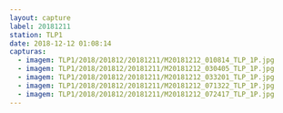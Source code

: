 ```yaml
---
layout: capture
label: 20181211
station: TLP1
date: 2018-12-12 01:08:14
capturas:
  - imagem: TLP1/2018/201812/20181211/M20181212_010814_TLP_1P.jpg
  - imagem: TLP1/2018/201812/20181211/M20181212_030405_TLP_1P.jpg
  - imagem: TLP1/2018/201812/20181211/M20181212_033201_TLP_1P.jpg
  - imagem: TLP1/2018/201812/20181211/M20181212_071322_TLP_1P.jpg
  - imagem: TLP1/2018/201812/20181211/M20181212_072417_TLP_1P.jpg
---
```

